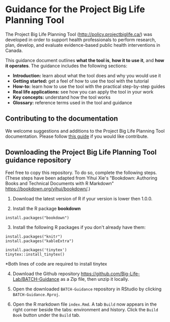 # Guidance for the Project Big Life Planning Tool 

The Project Big Life Planning Tool (http://policy.projectbiglife.ca/) was developed in order to support health professionals to perform research, plan, develop, and evaluate evidence-based public health interventions in Canada.

This guidance document outlines **what the tool is**, **how it to use it**, and **how it operates**. The guidance includes the following sections:

- **Introduction:** learn about what the tool does and why you would use it
- **Getting started:** get a feel of how to use the tool with the tutorial
- **How-to:** learn how to use the tool with the practical step-by-step guides 
- **Real life applications:** see how you can apply the tool in your work
- **Key concepts:** understand how the tool works
- **Glossary:** reference terms used in the tool and guidance

## Contributing to the documentation
We welcome suggestions and additions to the Project Big Life Planning Tool documentation. Please follow [this guide](CONTRIBUTING.MD) if you would like contribute.

## Downloading the Project Big Life Planning Tool guidance repository
Feel free to copy this repository. To do so, complete the following steps. (These steps have been adapted from Yihui Xie's "Bookdown: Authoring Books and Technical Documents with R Markdown" https://bookdown.org/yihui/bookdown/.)

1) Download the latest version of R if your version is lower then 1.0.0.

2) Install the R package **bookdown**

```{}
install.packages("bookdown")
```

3) Install the following R packages if you don't already have them:
```{}
install.packages("knitr")
install.packages("kableExtra")

install.packages('tinytex')
tinytex::install_tinytex()
```
*Both lines of code are required to install tinytex

4) Download the Github repository https://github.com/Big-Life-Lab/BATCH-Guidance as a Zip file, then unzip it locally. 
5) Open the downloaded ```BATCH-Guidance``` repository in RStudio by clicking ```BATCH-Guidance.Rproj```.

6) Open the R markdown file ```index.Rmd```. A tab ```Build``` now appears in the right corner beside the tabs: environment and history. Click the ```Build Book``` button under the ```Build``` tab.

